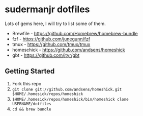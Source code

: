 # sudermanjr dotfiles

Lots of gems here, I will try to list some of them.

* Brewfile - https://github.com/Homebrew/homebrew-bundle
* fzf - https://github.com/junegunn/fzf
* tmux - https://github.com/tmux/tmux
* homeschick - https://github.com/andsens/homeshick
* gbt - https://github.com/jtyr/gbt


## Getting Started

1. Fork this repo
1. `git clone git://github.com/andsens/homeshick.git $HOME/.homesick/repos/homeshick`
1. `$HOME/.homesick/repos/homeshick/bin/homeshick clone USERNAME/dotfiles`
1. `cd && brew bundle`
